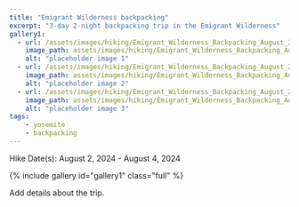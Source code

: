 ```yaml
---
title: "Emigrant Wilderness backpacking"
excerpt: "3-day 2-night backpacking trip in the Emigrant Wilderness"
gallery1:
  - url: /assets/images/hiking/Emigrant_Wilderness_Backpacking_August_2024/IMG_4780.jpg
    image_path: assets/images/hiking/Emigrant_Wilderness_Backpacking_August_2024/IMG_4780.jpg
    alt: "placeholder image 1"
  - url: /assets/images/hiking/Emigrant_Wilderness_Backpacking_August_2024/IMG_8157.jpg
    image_path: assets/images/hiking/Emigrant_Wilderness_Backpacking_August_2024/IMG_8157.jpg
    alt: "placeholder image 2"
  - url: /assets/images/hiking/Emigrant_Wilderness_Backpacking_August_2024/IMG_8172.jpg
    image_path: assets/images/hiking/Emigrant_Wilderness_Backpacking_August_2024/IMG_8172.jpg
    alt: "placeholder image 3"
tags: 
    - yosemite
    - backpacking
---
```

Hike Date(s): August 2, 2024 - August 4, 2024

{% include gallery id="gallery1" class="full" %}

Add details about the trip.
